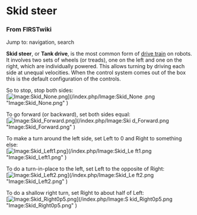 

# Skid steer

### From FIRSTwiki

Jump to: navigation, search

**Skid steer**, or **Tank drive**, is the most common form of [drive train](/index.php/Drive_train "Drive train" ) on robots. It involves two sets of wheels (or treads), one on the left and one on the right, which are individually powered. This allows turning by driving each side at unequal velocities. When the control system comes out of the box this is the default configuration of the controls. 

So to stop, stop both sides:  
[![Image:Skid_None.png](/media/8/8f/Skid_None.png)](/index.php/Image:Skid_None
.png "Image:Skid_None.png" )

To go forward (or backward), set both sides equal:  
[![Image:Skid_Forward.png](/media/7/76/Skid_Forward.png)](/index.php/Image:Ski
d_Forward.png "Image:Skid_Forward.png" )

To make a turn around the left side, set Left to 0 and Right to something
else:  
[![Image:Skid_Left1.png](/media/9/99/Skid_Left1.png)](/index.php/Image:Skid_Le
ft1.png "Image:Skid_Left1.png" )

To do a turn-in-place to the left, set Left to the opposite of Right:  
[![Image:Skid_Left2.png](/media/6/62/Skid_Left2.png)](/index.php/Image:Skid_Le
ft2.png "Image:Skid_Left2.png" )

To do a shallow right turn, set Right to about half of Left:  
[![Image:Skid_Right0p5.png](/media/5/51/Skid_Right0p5.png)](/index.php/Image:S
kid_Right0p5.png "Image:Skid_Right0p5.png" )

